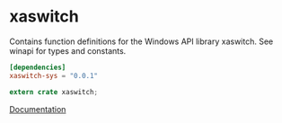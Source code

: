 # xaswitch #
Contains function definitions for the Windows API library xaswitch. See winapi for types and constants.

```toml
[dependencies]
xaswitch-sys = "0.0.1"
```

```rust
extern crate xaswitch;
```

[Documentation](https://retep998.github.io/doc/xaswitch/)
